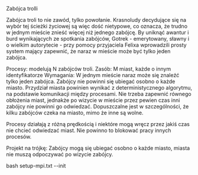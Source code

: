 Zabójca trolli

Zabójca troli to nie zawód, tylko powołanie. Krasnoludy decydujące się na wybór tej ścieżki życiowej są więc dość nietypowe, co oznacza, że trudno w jednym
mieście znieść więcej niż jednego zabójcę. By uniknąć awantur i burd wynikających ze spotkania zabójców, Gotrek - emerytowany, sławny i o wielkim autorytecie - przy pomocy przyjaciela Felixa wprowadzili prosty system mający zapewnić, że naraz w mieście może być tylko jeden zabójca.

Procesy: modelują N zabójców troli. 
Zasób: M miast, każde o innym identyfikatorze
Wymagania: W jednym mieście naraz może się znaleźć tylko jeden zabójca. Zabójcy nie powinni się ubiegać osobno o każde miasto. Przydział miasta powinien wynikać z deterministycznego algorytmu, na podstawie komunikacji między procesami. Nie trzeba zapewnić równego obłożenia miast, jednakże po wizycie w mieście przez pewien czas inni zabójcy nie powinni go odwiedzać. Dopuszczalne jest w szczególności, że kilku zabójców czeka na miasto, mimo że inne są wolne.

Procesy działają z różną prędkością i niektóre mogą wręcz przez jakiś czas nie chcieć odwiedzać miast. Nie powinno to blokować pracy innych procesów.

Projekt na trójkę: Zabójcy mogą się ubiegać osobno o każde miasto, miasta nie muszą odpoczywać po wizycie zabójcy.

bash setup-mpi.txt --init
